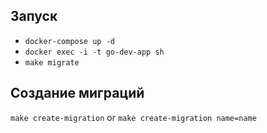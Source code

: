 ## Запуск

* `docker-compose up -d`
* `docker exec -i -t go-dev-app sh`
* `make migrate`

## Создание миграций

`make create-migration` or `make create-migration name=name`

